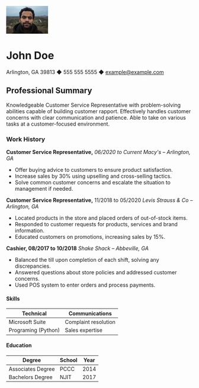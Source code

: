 ![johndoe](johndoe.jpeg)

# John Doe

Arlington, GA 39813 ◆ 555 555 5555 ◆ example@example.com

## Professional Summary
Knowledgeable Customer Service Representative with problem-solving abilities capable of building customer rapport. Effectively handles customer concerns with clear communication and patience. Able to take on various tasks at a customer-focused environment.

### Work History
**Customer Service Representative,** *06/2020 to Current Macy's – Arlington,  GA*
 * Offer buying advice to customers to ensure product satisfaction.
 * Increase sales by 30% using upselling and cross-selling tactics.
 * Solve common customer concerns and escalate the situation to management if needed.


**Customer Service Representative,** 11/2018 to 05/2020 *Levis Strauss & Co – Arlington, GA*

 * Located products in the store and placed orders of out-of-stock items.
 * Responded to customer requests for products, services and brand information.
 * Educated customers on promotions, increasing sales by 15%.

**Cashier, 08/2017 to 10/2018** *Shake Shack – Abbeville, GA*

 * Balanced the till upon completion of each shift, solving any discrepancies.
 * Answered questions about store policies and addressed customer concerns.
 * Used POS system to enter orders and process payments.

#### Skills

| Technical           | Communications       |
| ------------------- | -------------------- |
| Microsoft Suite     | Complaint resolution |
| Programing (Python) | Sales expertise      |

#### Education

| Degree            | School | Year |
| ----------------- | ------ | ---- |
| Associates Degree | PCCC   | 2014 |
| Bachelors Degree  | NJIT   | 2017 |
